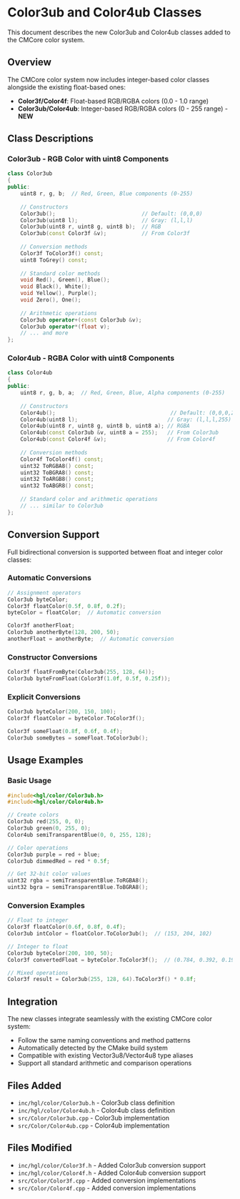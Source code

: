 # Color3ub and Color4ub Classes

This document describes the new Color3ub and Color4ub classes added to the CMCore color system.

## Overview

The CMCore color system now includes integer-based color classes alongside the existing float-based ones:

- **Color3f/Color4f**: Float-based RGB/RGBA colors (0.0 - 1.0 range)
- **Color3ub/Color4ub**: Integer-based RGB/RGBA colors (0 - 255 range) - **NEW**

## Class Descriptions

### Color3ub - RGB Color with uint8 Components

```cpp
class Color3ub
{
public:
    uint8 r, g, b;  // Red, Green, Blue components (0-255)
    
    // Constructors
    Color3ub();                           // Default: (0,0,0)
    Color3ub(uint8 l);                    // Gray: (l,l,l)
    Color3ub(uint8 r, uint8 g, uint8 b);  // RGB
    Color3ub(const Color3f &v);           // From Color3f
    
    // Conversion methods
    Color3f ToColor3f() const;
    uint8 ToGrey() const;
    
    // Standard color methods
    void Red(), Green(), Blue();
    void Black(), White();
    void Yellow(), Purple();
    void Zero(), One();
    
    // Arithmetic operations
    Color3ub operator+(const Color3ub &v);
    Color3ub operator*(float v);
    // ... and more
};
```

### Color4ub - RGBA Color with uint8 Components

```cpp
class Color4ub
{
public:
    uint8 r, g, b, a;  // Red, Green, Blue, Alpha components (0-255)
    
    // Constructors
    Color4ub();                                    // Default: (0,0,0,255)
    Color4ub(uint8 l);                            // Gray: (l,l,l,255)
    Color4ub(uint8 r, uint8 g, uint8 b, uint8 a); // RGBA
    Color4ub(const Color3ub &v, uint8 a = 255);   // From Color3ub
    Color4ub(const Color4f &v);                   // From Color4f
    
    // Conversion methods
    Color4f ToColor4f() const;
    uint32 ToRGBA8() const;
    uint32 ToBGRA8() const;
    uint32 ToARGB8() const;
    uint32 ToABGR8() const;
    
    // Standard color and arithmetic operations
    // ... similar to Color3ub
};
```

## Conversion Support

Full bidirectional conversion is supported between float and integer color classes:

### Automatic Conversions

```cpp
// Assignment operators
Color3ub byteColor;
Color3f floatColor(0.5f, 0.8f, 0.2f);
byteColor = floatColor;  // Automatic conversion

Color3f anotherFloat;
Color3ub anotherByte(128, 200, 50);
anotherFloat = anotherByte;  // Automatic conversion
```

### Constructor Conversions

```cpp
Color3f floatFromByte(Color3ub(255, 128, 64));
Color3ub byteFromFloat(Color3f(1.0f, 0.5f, 0.25f));
```

### Explicit Conversions

```cpp
Color3ub byteColor(200, 150, 100);
Color3f floatColor = byteColor.ToColor3f();

Color3f someFloat(0.8f, 0.6f, 0.4f);
Color3ub someBytes = someFloat.ToColor3ub();
```

## Usage Examples

### Basic Usage

```cpp
#include<hgl/color/Color3ub.h>
#include<hgl/color/Color4ub.h>

// Create colors
Color3ub red(255, 0, 0);
Color3ub green(0, 255, 0);
Color4ub semiTransparentBlue(0, 0, 255, 128);

// Color operations
Color3ub purple = red + blue;
Color3ub dimmedRed = red * 0.5f;

// Get 32-bit color values
uint32 rgba = semiTransparentBlue.ToRGBA8();
uint32 bgra = semiTransparentBlue.ToBGRA8();
```

### Conversion Examples

```cpp
// Float to integer
Color3f floatColor(0.6f, 0.8f, 0.4f);
Color3ub intColor = floatColor.ToColor3ub();  // (153, 204, 102)

// Integer to float  
Color3ub byteColor(200, 100, 50);
Color3f convertedFloat = byteColor.ToColor3f();  // (0.784, 0.392, 0.196)

// Mixed operations
Color3f result = Color3ub(255, 128, 64).ToColor3f() * 0.8f;
```

## Integration

The new classes integrate seamlessly with the existing CMCore color system:

- Follow the same naming conventions and method patterns
- Automatically detected by the CMake build system
- Compatible with existing Vector3u8/Vector4u8 type aliases
- Support all standard arithmetic and comparison operations

## Files Added

- `inc/hgl/color/Color3ub.h` - Color3ub class definition
- `inc/hgl/color/Color4ub.h` - Color4ub class definition  
- `src/Color/Color3ub.cpp` - Color3ub implementation
- `src/Color/Color4ub.cpp` - Color4ub implementation

## Files Modified

- `inc/hgl/color/Color3f.h` - Added Color3ub conversion support
- `inc/hgl/color/Color4f.h` - Added Color4ub conversion support
- `src/Color/Color3f.cpp` - Added conversion implementations
- `src/Color/Color4f.cpp` - Added conversion implementations